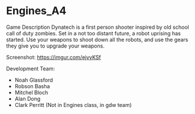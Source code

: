 # Engines_A4

Game Description
Dynatech is a first person shooter inspired by old school call of duty zombies. Set in a not too distant future, a robot uprising has started.
Use your weapons to shoot down all the robots, and use the gears they give you to upgrade your weapons.

Screenshot: https://imgur.com/ejvyKSf


Development Team:
- Noah Glassford
- Robson Basha
- Mitchel Bloch
- Alan Dong
- Clark Perritt (Not in Engines class, in gdw team)